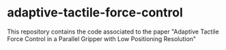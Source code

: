 # adaptive-tactile-force-control
This repository contains the code associated to the paper "Adaptive Tactile Force Control in a Parallel Gripper with Low Positioning Resolution"
